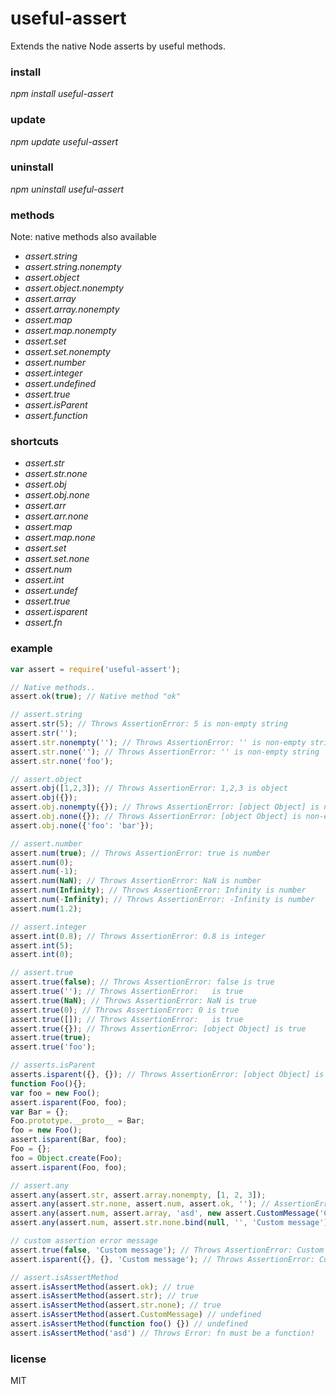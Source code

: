 # useful-assert
Extends the native Node asserts by useful methods.

### install
*npm install useful-assert*

### update
*npm update useful-assert*

### uninstall
*npm uninstall useful-assert*

### methods
Note: native methods also available  
* *assert.string*
* *assert.string.nonempty*
* *assert.object*
* *assert.object.nonempty*
* *assert.array*
* *assert.array.nonempty*
* *assert.map*
* *assert.map.nonempty*
* *assert.set*
* *assert.set.nonempty*
* *assert.number*
* *assert.integer*
* *assert.undefined*
* *assert.true*
* *assert.isParent*
* *assert.function*

### shortcuts
* *assert.str*
* *assert.str.none*
* *assert.obj*
* *assert.obj.none*
* *assert.arr*
* *assert.arr.none*
* *assert.map*
* *assert.map.none*
* *assert.set*
* *assert.set.none*
* *assert.num*
* *assert.int*
* *assert.undef*
* *assert.true*
* *assert.isparent*
* *assert.fn*

### example
```javascript
var assert = require('useful-assert');

// Native methods..
assert.ok(true); // Native method "ok"

// assert.string
assert.str(5); // Throws AssertionError: 5 is non-empty string
assert.str('');
assert.str.nonempty(''); // Throws AssertionError: '' is non-empty string
assert.str.none(''); // Throws AssertionError: '' is non-empty string
assert.str.none('foo');

// assert.object
assert.obj([1,2,3]); // Throws AssertionError: 1,2,3 is object
assert.obj({});
assert.obj.nonempty({}); // Throws AssertionError: [object Object] is non-empty object
assert.obj.none({}); // Throws AssertionError: [object Object] is non-empty object
assert.obj.none({'foo': 'bar'});

// assert.number
assert.num(true); // Throws AssertionError: true is number
assert.num(0);
assert.num(-1);
assert.num(NaN); // Throws AssertionError: NaN is number
assert.num(Infinity); // Throws AssertionError: Infinity is number
assert.num(-Infinity); // Throws AssertionError: -Infinity is number
assert.num(1.2);

// assert.integer
assert.int(0.8); // Throws AssertionError: 0.8 is integer
assert.int(5);
assert.int(0);

// assert.true
assert.true(false); // Throws AssertionError: false is true
assert.true(''); // Throws AssertionError:   is true
assert.true(NaN); // Throws AssertionError: NaN is true
assert.true(0); // Throws AssertionError: 0 is true
assert.true([]); // Throws AssertionError:   is true
assert.true({}); // Throws AssertionError: [object Object] is true
assert.true(true);
assert.true('foo');

// asserts.isParent
asserts.isparent({}, {}); // Throws AssertionError: [object Object] is parent of [object Object]
function Foo(){};
var foo = new Foo();
assert.isparent(Foo, foo);
var Bar = {};
Foo.prototype.__proto__ = Bar;
foo = new Foo();
assert.isparent(Bar, foo);
Foo = {};
foo = Object.create(Foo);
assert.isparent(Foo, foo);

// assert.any
assert.any(assert.str, assert.array.nonempty, [1, 2, 3]);
assert.any(assert.str.none, assert.num, assert.ok, ''); // AssertionError: '' is non-empty string; '' is number; '' == true
assert.any(assert.num, assert.array, 'asd', new assert.CustomMessage('Custom message')); // AssertionError: Custom message
assert.any(assert.num, assert.str.none.bind(null, '', 'Custom message'), false); // AssertionError: false is number; Custom message

// custom assertion error message
assert.true(false, 'Custom message'); // Throws AssertionError: Custom message
assert.isparent({}, {}, 'Custom message'); // Throws AssertionError: Custom message

// assert.isAssertMethod
assert.isAssertMethod(assert.ok); // true
assert.isAssertMethod(assert.str); // true
assert.isAssertMethod(assert.str.none); // true
assert.isAssertMethod(assert.CustomMessage) // undefined
assert.isAssertMethod(function foo() {}) // undefined
assert.isAssertMethod('asd') // Throws Error: fn must be a function!

```

### license
MIT

